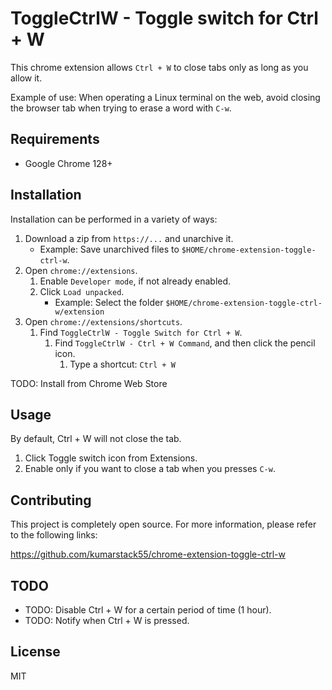 # ToggleCtrlW - Toggle switch for Ctrl + W

This chrome extension allows `Ctrl + W` to close tabs only as long as you
allow it.

Example of use: When operating a Linux terminal on the web, avoid closing
the browser tab when trying to erase a word with `C-w`.

## Requirements

- Google Chrome 128+

## Installation

Installation can be performed in a variety of ways:

1. Download a zip from `https://...` and unarchive it.
    - Example: Save unarchived files to `$HOME/chrome-extension-toggle-ctrl-w`.
1. Open `chrome://extensions`.
    1. Enable `Developer mode`, if not already enabled.
    1. Click `Load unpacked`.
        - Example: Select the folder `$HOME/chrome-extension-toggle-ctrl-w/extension`
1. Open `chrome://extensions/shortcuts`.
    1. Find `ToggleCtrlW - Toggle Switch for Ctrl + W`.
        1. Find `ToggleCtrlW - Ctrl + W Command`, and then click the pencil icon.
            1. Type a shortcut: `Ctrl + W`

TODO: Install from Chrome Web Store

## Usage

By default, Ctrl + W will not close the tab.

1. Click Toggle switch icon from Extensions.
1. Enable only if you want to close a tab when you presses `C-w`.

## Contributing

This project is completely open source.
For more information, please refer to the following links:

https://github.com/kumarstack55/chrome-extension-toggle-ctrl-w

## TODO

- TODO: Disable Ctrl + W for a certain period of time (1 hour).
- TODO: Notify when Ctrl + W is pressed.

## License

MIT
